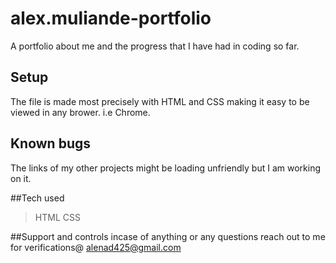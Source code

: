 # alex.muliande-portfolio
A portfolio about me and the progress that I have had in coding so far.

## Setup
The file is made most precisely with HTML and CSS making it easy to be viewed in any brower. i.e Chrome.

## Known bugs 
The links of my other projects might be loading unfriendly but I am working on it.

##Tech used 
>HTML
>CSS

##Support and controls 
incase of anything or any questions reach out to me for verifications@ alenad425@gmail.com

